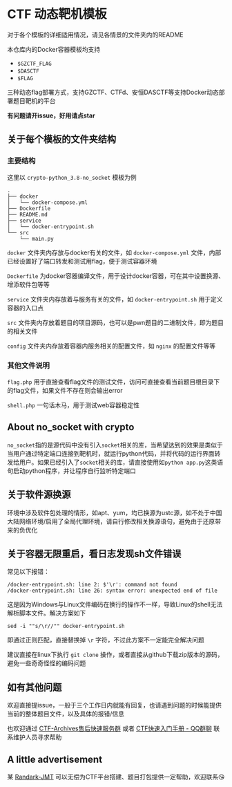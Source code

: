 # CTF 动态靶机模板

对于各个模板的详细适用情况，请见各情景的文件夹内的README

本仓库内的Docker容器模板均支持
- `$GZCTF_FLAG`
- `$DASCTF`
- `$FLAG`

三种动态flag部署方式，支持GZCTF、CTFd、安恒DASCTF等支持Docker动态部署题目靶机的平台

**有问题请开issue，好用请点star**

## 关于每个模板的文件夹结构

### 主要结构

这里以 `crypto-python_3.8-no_socket` 模板为例

```plaintext
.
├── docker
│   └── docker-compose.yml
├── Dockerfile
├── README.md
├── service
│   └── docker-entrypoint.sh
└── src
    └── main.py
```
`docker` 文件夹内存放与docker有关的文件，如 `docker-compose.yml` 文件，内部已经设置好了端口转发和测试用flag，便于测试容器环境

`Dockerfile` 为docker容器编译文件，用于设计docker容器，可在其中设置换源、增添软件包等等

`service` 文件夹内存放着与服务有关的文件，如 `docker-entrypoint.sh` 用于定义容器的入口点

`src` 文件夹内存放着题目的项目源码，也可以是pwn题目的二进制文件，即为题目的相关文件

`config` 文件夹内存放着容器内服务相关的配置文件，如 `nginx` 的配置文件等等

### 其他文件说明

`flag.php` 用于直接查看flag文件的测试文件，访问可直接查看当前题目根目录下的flag文件，如果文件不存在则会输出error

`shell.php` 一句话木马，用于测试web容器稳定性

## About no_socket with crypto

`no_socket`指的是源代码中没有引入`socket`相关的库，当希望达到的效果是类似于当用户通过特定端口连接到靶机时，就运行python代码，并将代码的运行界面转发给用户。如果已经引入了`socket`相关的库，请直接使用如`python app.py`这类语句启动python程序，并让程序自行监听特定端口

## 关于软件源换源

环境中涉及软件包处理的情形，如apt、yum，均已换源为ustc源，如不处于中国大陆网络环境/启用了全局代理环境，请自行修改相关换源语句，避免由于还原带来的负优化

## 关于容器无限重启，看日志发现sh文件错误

常见以下报错：
```shell
/docker-entrypoint.sh: line 2: $'\r': command not found
/docker-entrypoint.sh: line 26: syntax error: unexpected end of file
```
这是因为Windows与Linux文件编码在换行的操作不一样，导致Linux的shell无法解析脚本文件。解决方案如下
```shell
sed -i ""s/\r//"" docker-entrypoint.sh
```
即通过正则匹配，直接替换掉 `\r` 字符，不过此方案不一定能完全解决问题

建议直接在linux下执行 `git clone` 操作，或者直接从github下载zip版本的源码，避免一些奇奇怪怪的编码问题

## 如有其他问题

欢迎直接提issue，一般于三个工作日内就能有回复，也请遇到问题的时候能提供当前的整体题目文件，以及具体的报错/信息

也欢迎通过 [CTF-Archives售后快速服务群](http://qm.qq.com/cgi-bin/qm/qr?_wv=1027&k=KFamhBpmURTZpndhc0MI7_1l3a6Xezrf&authKey=Yenwm7%2B%2F%2FT%2BtSXCSyr%2B7fYS47Ot0MwFqesH4HOLT8ZADE2e9XO6AS96HQvjxh%2B%2BG&noverify=0&group_code=894957229) 或者 [CTF快速入门手册 - QQ群聊](http://qm.qq.com/cgi-bin/qm/qr?_wv=1027&k=wJ35e-T-qSlU7Y3Cs-PAasrAvZfRSc9k&authKey=WNEQbZUpolxgfKjUHHoUIoTBvSnvk2jZtcyWlhaDcUZ6ZYGgvywqi1ah5D7UwUrg&noverify=0&group_code=590430891) 联系维护人员寻求帮助

## A little advertisement

某 [Randark-JMT](https://github.com/Randark-JMT) 可以无偿为CTF平台搭建、题目打包提供一定帮助，欢迎联系😘
